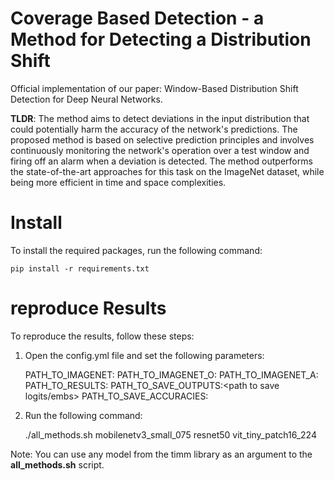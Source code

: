 # Coverage Based Detection - a Method for Detecting a Distribution Shift

Official implementation of our paper: Window-Based Distribution Shift Detection for Deep Neural Networks.

**TLDR**:
The method aims to detect deviations in the input distribution that could potentially harm the accuracy of the network's
predictions. The proposed method is based on selective prediction principles and involves continuously monitoring the
network's operation over a test window and firing off an alarm when a deviation is detected. The method outperforms the
state-of-the-art approaches for this task on the ImageNet dataset, while being more efficient in time and space
complexities.

# Install
To install the required packages, run the following command:

    pip install -r requirements.txt

# reproduce Results
To reproduce the results, follow these steps:

1) Open the config.yml file and set the following parameters:


    PATH_TO_IMAGENET:<path to ImageNet dataset>
    PATH_TO_IMAGENET_O:<path to ImageNet-O dataset>
    PATH_TO_IMAGENET_A:<path to ImageNet-A dataset>
    PATH_TO_RESULTS:<path to save the results>
    PATH_TO_SAVE_OUTPUTS:<path to save logits/embs>
    PATH_TO_SAVE_ACCURACIES:<path to save accuracy of the models on shifts>

2) Run the following command:
    
    ./all_methods.sh mobilenetv3_small_075 resnet50 vit_tiny_patch16_224

Note: You can use any model from the timm library as an argument to the **all_methods.sh** script.
